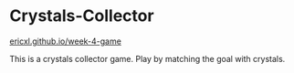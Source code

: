 # Crystals-Collector

[ericxl.github.io/week-4-game](https://ericxl.github.io/week-4-game)

This is a crystals collector game. Play by matching the goal with crystals.